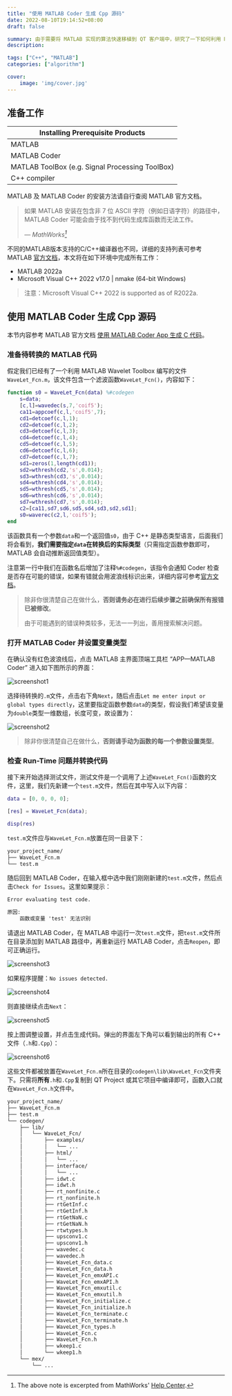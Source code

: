 ```yaml
---
title: "使用 MATLAB Coder 生成 Cpp 源码"
date: 2022-08-10T19:14:52+08:00
draft: false

summary: 由于需要将 MATLAB 实现的算法快速移植到 QT 客户端中，研究了一下如何利用 MATLAB Coder 将算法转译为 C++ 源码
description: 

tags: ["C++", "MATLAB"]
categories: ["algorithm"]

cover: 
    image: 'img/cover.jpg'
---
```


## 准备工作

| Installing Prerequisite Products                |
|-------------------------------------------------|
| MATLAB                                          |
| MATLAB Coder                                    |
| MATLAB ToolBox (e.g. Signal Processing ToolBox) |
| C++ compiler                                    |

MATLAB 及 MATLAB Coder 的安装方法请自行查阅 MATLAB 官方文档。

> 如果 MATLAB 安装在包含非 7 位 ASCII 字符（例如日语字符）的路径中，MATLAB Coder 可能会由于找不到代码生成库函数而无法工作。
>
> — <cite>MathWorks[^1]</cite>

[^1]: The above note is excerpted from MathWorks' [Help Center](https://ww2.mathworks.cn/help/coder/gs/installing-prerequisite-products.html).

不同的MATLAB版本支持的C/C++编译器也不同，详细的支持列表可参考 MATLAB [官方文档][1]，本文将在如下环境中完成所有工作：

* MATLAB 2022a
* Microsoft Visual C++ 2022 v17.0 | nmake (64-bit Windows)

> 注意：Microsoft Visual C++ 2022 is supported as of R2022a.

## 使用 MATLAB Coder 生成 Cpp 源码

本节内容参考 MATLAB 官方文档 [使用 MATLAB Coder App 生成 C 代码][2]。

### 准备待转换的 MATLAB 代码

假定我们已经有了一个利用 MATLAB Wavelet Toolbox 编写的文件`WaveLet_Fcn.m`，该文件包含一个滤波函数`WaveLet_Fcn()`，内容如下：

```MATLAB {linenos=true}
function s0 = WaveLet_Fcn(data) %#codegen
    s=data;
    [c,l]=wavedec(s,7,'coif5');
    ca11=appcoef(c,l,'coif5',7);
    cd1=detcoef(c,l,1);
    cd2=detcoef(c,l,2);
    cd3=detcoef(c,l,3);
    cd4=detcoef(c,l,4);
    cd5=detcoef(c,l,5);
    cd6=detcoef(c,l,6);
    cd7=detcoef(c,l,7);
    sd1=zeros(1,length(cd1));
    sd2=wthresh(cd2,'s',0.014);
    sd3=wthresh(cd3,'s',0.014);
    sd4=wthresh(cd4,'s',0.014);
    sd5=wthresh(cd5,'s',0.014);
    sd6=wthresh(cd6,'s',0.014);
    sd7=wthresh(cd7,'s',0.014);
    c2=[ca11,sd7,sd6,sd5,sd4,sd3,sd2,sd1];
    s0=waverec(c2,l,'coif5');
end
```

该函数具有一个参数`data`和一个返回值`s0`，由于 C++ 是静态类型语言，后面我们将会看到，**我们需要指定`data`在转换后的实际类型**（只需指定函数参数即可，MATLAB 会自动推断返回值类型）。

注意第一行中我们在函数名后增加了注释`%#codegen`，该指令会通知 Coder 检查是否存在可能的错误，如果有错就会用波浪线标识出来，详细内容可参考[官方文档][2]。

> 除非你很清楚自己在做什么，**否则请务必在进行后续步骤之前确保所有报错已被修改**。
>
> 由于可能遇到的错误种类较多，无法一一列出，善用搜索解决问题。

### 打开 MATLAB Coder 并设置变量类型

在确认没有红色波浪线后，点击 MATLAB 主界面顶端工具栏 “APP—MATLAB Coder” 进入如下图所示的界面：

![screenshot1](img/screenshot1.png)

选择待转换的`.m`文件，点击右下角`Next`，随后点击`Let me enter input or global types directly`，这里要指定函数参数`data`的类型，假设我们希望该变量为`double`类型一维数组，长度可变，故设置为：

![screenshot2](img/screenshot2.png)

> 除非你很清楚自己在做什么，**否则请手动为函数的每一个参数设置类型**。

### 检查 Run-Time 问题并转换代码

接下来开始选择测试文件，测试文件是一个调用了上述`WaveLet_Fcn()`函数的文件，这里，我们先新建一个`test.m`文件，然后在其中写入以下内容：

```MATLAB
data = [0, 0, 0, 0];

[res] = WaveLet_Fcn(data);

disp(res)
```

`test.m`文件应与`WaveLet_Fcn.m`放置在同一目录下：

```txt
your_project_name/
├── WaveLet_Fcn.m
└── test.m
```

随后回到 MATLAB Coder，在输入框中选中我们刚刚新建的`test.m`文件，然后点击`Check for Issues`。这里如果提示：

```txt
Error evaluating test code. 

原因:
    函数或变量 'test' 无法识别
```

请退出 MATLAB Coder，在 MATLAB 中运行一次`test.m`文件，把`test.m`文件所在目录添加到 MATLAB 路径中，再重新运行 MATLAB Coder，点击`Reopen`，即可正确运行。

![screenshot3](img/screenshot3.png)

如果程序提醒：`No issues detected.`

![screenshot4](img/screenshot4.png)

则直接继续点击`Next`：

![screenshot5](img/screenshot5.png)

按上图调整设置，并点击生成代码。弹出的界面左下角可以看到输出的所有 C++ 文件（`.h`和`.Cpp`）：

![screenshot6](img/screenshot6.png)

这些文件都被放置在`WaveLet_Fcn.m`所在目录的`codegen\lib\WaveLet_Fcn`文件夹下。只需将**所有**`.h`和`.Cpp`复制到 QT Project 或其它项目中编译即可，函数入口就在`WaveLet_Fcn.h`文件中。

```Bash
your_project_name/
├── WaveLet_Fcn.m
├── test.m
└── codegen/
    ├── lib/
    │   └── WaveLet_Fcn/
    │       ├── examples/
    │       │   └── ...
    │       ├── html/
    │       │   └── ...
    │       ├── interface/
    │       │   └── ...
    │       ├── idwt.c
    │       ├── idwt.h
    │       ├── rt_nonfinite.c
    │       ├── rt_nonfinite.h
    │       ├── rtGetInf.c
    │       ├── rtGetInf.h
    │       ├── rtGetNaN.c
    │       ├── rtGetNaN.h
    │       ├── rtwtypes.h
    │       ├── upsconv1.c
    │       ├── upsconv1.h
    │       ├── wavedec.c
    │       ├── wavedec.h
    │       ├── WaveLet_Fcn_data.c
    │       ├── WaveLet_Fcn_data.h
    │       ├── WaveLet_Fcn_emxAPI.c
    │       ├── WaveLet_Fcn_emxAPI.h
    │       ├── WaveLet_Fcn_emxutil.c
    │       ├── WaveLet_Fcn_emxutil.h
    │       ├── WaveLet_Fcn_initialize.c
    │       ├── WaveLet_Fcn_initialize.h
    │       ├── WaveLet_Fcn_terminate.c
    │       ├── WaveLet_Fcn_terminate.h
    │       ├── WaveLet_Fcn_types.h
    │       ├── WaveLet_Fcn.c
    │       ├── WaveLet_Fcn.h
    │       ├── wkeep1.c
    │       └── wkeep1.h
    └── mex/
        └── ...
```

 [1]: https://ww2.mathworks.cn/support/requirements/supported-compilers.html
 [2]: https://ww2.mathworks.cn/help/coder/gs/generating-c-code-from-matlab-code-using-the-matlab-coder-project-interface.html